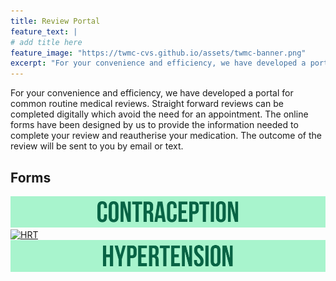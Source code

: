 ```yaml
---
title: Review Portal
feature_text: |
# add title here
feature_image: "https://twmc-cvs.github.io/assets/twmc-banner.png"
excerpt: "For your convenience and efficiency, we have developed a portal for common routine medical reviews. Striaght forward reviews can be completed digitally which avoid the need for an appointment. The online forms have been designed by us to provide the information needed to complete your review and reautherise your medication. The outcome of the review will be sent to you by email or text."
---
```


For your convenience and efficiency, we have developed a portal for common routine medical reviews. Straight forward reviews can be completed digitally which avoid the need for an appointment. The online forms have been designed by us to provide the information needed to complete your review and reautherise your medication. The outcome of the review will be sent to you by email or text.

## Forms

[![contraception](assets\logos\contraception.png)](https://forms.office.com/Pages/ResponsePage.aspx?id=uChWuyjjgkCoVkM8ntyPrt8Iht6BUltHn6A30RT0ZKRUQktDVjMwSFRHRFA3UEJVTDJLWENYSVBZRC4u)
[![HRT](assets\logos\HRT.jpg)](https://google.com/)
[![hypertension](assets\logos\hypertension.png)](https://google.com/)